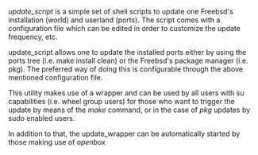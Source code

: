 *update_script* is a simple set of shell scripts to update one Freebsd's installation (world) and userland (ports). The script comes with a configuration file which can be 
edited in order to customize the update frequency, etc.  

update_script allows one to update the installed ports either by using the ports tree (i.e. make install clean) or the Freebsd's package manager (i.e. pkg). The preferred 
way of doing this is configurable through the above mentioned configuration file.
 
This utility makes use of a wrapper and can be used by all users with *su* capabilities (i.e. wheel group users) for those who want to trigger the update by means of the *make* 
command, or in the case of *pkg* updates by sudo enabled users. 

In addition to that, the update_wrapper can be automatically started by those making use of *openbox*   
